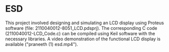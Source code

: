 # ESD
This project involved designing and simulating an LCD display using Proteus software (file: 2110040012-8051_LCD.pdsprj). 
The corresponding C code (2110040012-LCD_Code.c) can be compiled using Keil software with the necessary libraries. 
A video demonstration of the functional LCD display is available ("praneeth (1) esd.mp4").
